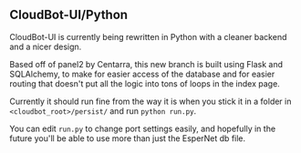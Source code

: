 ## CloudBot-UI/Python

CloudBot-UI is currently being rewritten in Python with a cleaner backend and a nicer design.

Based off of panel2 by Centarra, this new branch is built using Flask and SQLAlchemy, to make for easier access of the database and for easier routing that doesn't put all the logic into tons of loops in the index page.

Currently it should run fine from the way it is when you stick it in a folder in `<cloudbot_root>/persist/` and run `python run.py`.

You can edit `run.py` to change port settings easily, and hopefully in the future you'll be able to use more than just the EsperNet db file.
